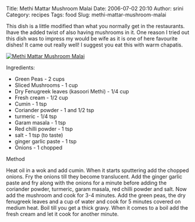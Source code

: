 Title: Methi Mattar Mushroom Malai
Date: 2006-07-02 20:10
Author: srini
Category: recipes
Tags: food
Slug: methi-mattar-mushroom-malai

This dish is a little modified than
what you normally get in the restaurants. Ihave the added twist of also
having mushrooms in it. One reason I tried out this dish was to impress
my would be wife as it is one of here favourite dishes! It came out
really well! I suggest you eat this with warm chapatis.

[![Methi Mattar Mushroom Malai]({static}/wp-content/uploads/2006/07/Methi-Mattar-Mushroom-Malai.jpg "Methi Mattar Mushroom Malai")]({static}/wp-content/uploads/2009/11/Methi-Mattar-Mushroom-Malai.jpg)  

Ingredients:  


-   Green Peas - 2 cups
-   Sliced Mushrooms - 1 cup
-   Dry Fenugreek leaves (kasoori
    Methi) - 1/4 cup
-   Fresh cream - 1/2 cup
-   Cumin - 1 tsp
-   Coriander powder - 1 and 1/2
    tsp
-   turmeric - 1/4 tsp
-   Garam masala - 1 tsp
-   Red chilli powder - 1 tsp
-   salt - 1 tsp (to taste)
-   ginger garlic paste - 1 tsp
-   Onions - 1 chopped

Method

Heat oil in a wok and add cumin. When
it starts sputtering add the chopped onions. Fry the onions till they
become translucent. Add the ginger garlic paste and fry along with the
onions for a minute before adding the coriander powder, turmeric, garam
masala, red chilli powder and salt. Now add the mushroom and cook for
3-4 minutes. Add the green peas, the dry fenugreek leaves and a cup of
water and cook for 5 minutes covered on medium heat. Boil till you get a
thick gravy. When it comes to a boil add the fresh cream and let it cook
for another minute.
